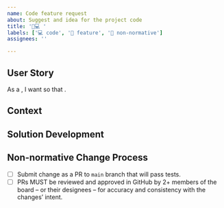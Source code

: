 ```yaml
---
name: Code feature request
about: Suggest and idea for the project code
title: '🚀💻 '
labels: ['💻 code', '🚀 feature', '📝 non-normative']
assignees: ''

---
```


## User Story
<!-- Describe the feature you want and how it meets your needs or solves a problem-->
<!-- Your user story, https://tech.gsa.gov/guides/effective_user_stories/ -->
As a <!-- type of user -->, I want <!-- some goal, function --> so that <!-- some reason -->.

## Context
<!-- A clear and concise description of any alternative solutions or features you've considered. -->
<!-- Add any other context or data samples for the feature request here. -->

## Solution Development

## Non-normative Change Process

- [ ] Submit change as a PR to `main` branch that will pass tests.
- [ ] PRs MUST be reviewed and approved in GitHub by 2+ members of the board – or their designees – for accuracy and consistency with the changes’ intent.
